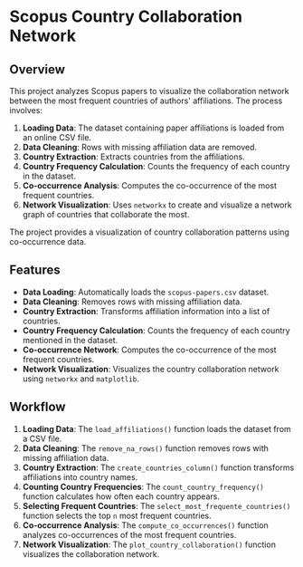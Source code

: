# Scopus Country Collaboration Network

## Overview

This project analyzes Scopus papers to visualize the collaboration network between the most frequent countries of authors' affiliations. The process involves:

1. **Loading Data**: The dataset containing paper affiliations is loaded from an online CSV file.
2. **Data Cleaning**: Rows with missing affiliation data are removed.
3. **Country Extraction**: Extracts countries from the affiliations.
4. **Country Frequency Calculation**: Counts the frequency of each country in the dataset.
5. **Co-occurrence Analysis**: Computes the co-occurrence of the most frequent countries.
6. **Network Visualization**: Uses `networkx` to create and visualize a network graph of countries that collaborate the most.

The project provides a visualization of country collaboration patterns using co-occurrence data.

## Features

- **Data Loading**: Automatically loads the `scopus-papers.csv` dataset.
- **Data Cleaning**: Removes rows with missing affiliation data.
- **Country Extraction**: Transforms affiliation information into a list of countries.
- **Country Frequency Calculation**: Counts the frequency of each country mentioned in the dataset.
- **Co-occurrence Network**: Computes the co-occurrence of the most frequent countries.
- **Network Visualization**: Visualizes the country collaboration network using `networkx` and `matplotlib`.

## Workflow

1. **Loading Data**: The `load_affiliations()` function loads the dataset from a CSV file.
2. **Data Cleaning**: The `remove_na_rows()` function removes rows with missing affiliation data.
3. **Country Extraction**: The `create_countries_column()` function transforms affiliations into country names.
4. **Counting Country Frequencies**: The `count_country_frequency()` function calculates how often each country appears.
5. **Selecting Frequent Countries**: The `select_most_frequente_countries()` function selects the top `n` most frequent countries.
6. **Co-occurrence Analysis**: The `compute_co_occurrences()` function analyzes co-occurrences of the most frequent countries.
7. **Network Visualization**: The `plot_country_collaboration()` function visualizes the collaboration network.